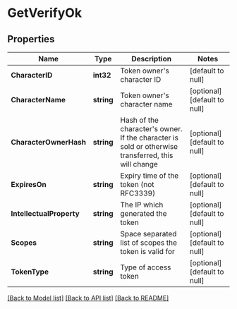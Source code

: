# GetVerifyOk

## Properties
Name | Type | Description | Notes
------------ | ------------- | ------------- | -------------
**CharacterID** | **int32** | Token owner&#x27;s character ID | [default to null]
**CharacterName** | **string** | Token owner&#x27;s character name | [optional] [default to null]
**CharacterOwnerHash** | **string** | Hash of the character&#x27;s owner. If the character is sold or otherwise transferred, this will change | [optional] [default to null]
**ExpiresOn** | **string** | Expiry time of the token (not RFC3339) | [optional] [default to null]
**IntellectualProperty** | **string** | The IP which generated the token | [optional] [default to null]
**Scopes** | **string** | Space separated list of scopes the token is valid for | [optional] [default to null]
**TokenType** | **string** | Type of access token | [optional] [default to null]

[[Back to Model list]](../README.md#documentation-for-models) [[Back to API list]](../README.md#documentation-for-api-endpoints) [[Back to README]](../README.md)

